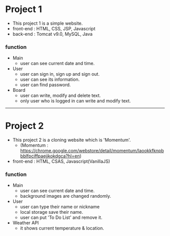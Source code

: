 # Project 1
- This project 1 is a simple website.
- front-end : HTML, CSS, JSP, Javascript
- back-end : Tomcat v9.0, MySQL, Java

### function
+ Main
  + user can see current date and time.
+ User
  + user can sign in, sign up and sign out.
  + user can see its information.
  + user can find password.
+ Board
  + user can write, modify and delete text.
  + only user who is logged in can write and modify text.

----            
# Project 2
- This project 2 is a cloning website which is 'Momentum'.
  + (Momentum : https://chrome.google.com/webstore/detail/momentum/laookkfknpbbblfpciffpaejjkokdgca?hl=en)
- front-end : HTML, CSAS, Javascript(VanillaJS)

### function
+ Main
  + user can see current date and time.
  + background images are changed randomly.
+ User
  + user can type their name or nickname
  + local storage save their name.
  + user can put 'To Do List' and remove it.
+ Weather API
  + it shows current temperature & location.
